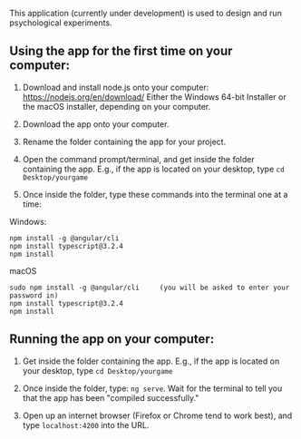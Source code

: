 This application (currently under development) is used to design and run psychological experiments. 

## Using the app for the first time on your computer: 
1) Download and install node.js onto your computer: https://nodejs.org/en/download/ 
Either the Windows 64-bit Installer or the macOS installer, depending on your computer.

2) Download the app onto your computer. 

3) Rename the folder containing the app for your project. 

4) Open the command prompt/terminal, and get inside the folder containing the app. E.g., if the app is located on your desktop, type `cd Desktop/yourgame`

5) Once inside the folder, type these commands into the terminal one at a time:

Windows: 
```
npm install -g @angular/cli
npm install typescript@3.2.4
npm install
```
macOS 
```
sudo npm install -g @angular/cli     (you will be asked to enter your password in)
npm install typescript@3.2.4
npm install
```

## Running the app on your computer:
1) Get inside the folder containing the app. E.g., if the app is located on your desktop, type `cd Desktop/yourgame`

2) Once inside the folder, type: `ng serve`. Wait for the terminal to tell you that the app has been "compiled successfully."

3) Open up an internet browser (Firefox or Chrome tend to work best), and type `localhost:4200` into the URL. 

